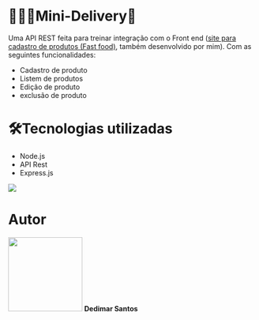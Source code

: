 # 👨🏿‍💻Mini-Delivery🍔

Uma API REST feita para treinar integração com o Front end (<a href="https://mini-delivery.netlify.app/">site para cadastro de produtos (Fast food)</a>,  também desenvolvido por mim). Com as seguintes funcionalidades: 
-   Cadastro de produto
-   Listem de produtos
-   Edição de produto
-   exclusão de produto

# 🛠️Tecnologias utilizadas
 - Node.js
 - API Rest
 - Express.js

<img src="https://user-images.githubusercontent.com/85937748/150690265-66e64686-4ccc-447e-bc9b-fa9995de3854.png" />

# Autor
<img src="https://user-images.githubusercontent.com/85937748/150689406-ad12d7cb-f044-4f7a-9f26-8e48f74c018c.jpg" width="150"/>
<b>Dedimar Santos</b>
